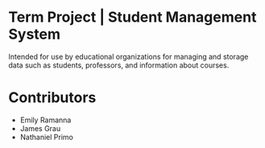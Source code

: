 # Term Project | Student Management System
Intended for use by educational organizations for managing and storage data such as students, professors, and information about courses.


# Contributors
- Emily Ramanna
- James Grau
- Nathaniel Primo
